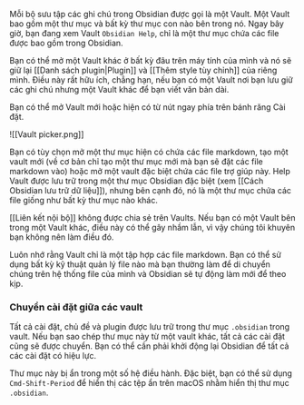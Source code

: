 Mỗi bộ sưu tập các ghi chú trong Obsidian được gọi là một Vault. Một Vault bao gồm một thư mục và bất kỳ thư mục con nào bên trong nó. Ngay bây giờ, bạn đang xem Vault `Obsidian Help`, chỉ là một thư mục chứa các file được bao gồm trong Obsidian.

Bạn có thể mở một Vault khác ở bất kỳ đâu trên máy tính của mình và nó sẽ giữ lại [[Danh sách plugin|Plugin]] và [[Thêm style tùy chỉnh]] của riêng mình. Điều này rất hữu ích, chẳng hạn, nếu bạn có một Vault nơi bạn lưu giữ các ghi chú nhưng một Vault khác để bạn viết văn bản dài.

Bạn có thể mở Vault mới hoặc hiện có từ nút ngay phía trên bánh răng Cài đặt.

![[Vault picker.png]]

Bạn có tùy chọn mở một thư mục hiện có chứa các file markdown, tạo một vault mới (về cơ bản chỉ tạo một thư mục mới mà bạn sẽ đặt các file markdown vào) hoặc mở một vault đặc biệt chứa các file trợ giúp này. Help Vault được lưu trữ trong một thư mục Obsidian đặc biệt (xem [[Cách Obsidian lưu trữ dữ liệu]]), nhưng bên cạnh đó, nó là một thư mục chứa các file giống như bất kỳ thư mục nào khác.

[[Liên kết nội bộ]] không được chia sẻ trên Vaults. Nếu bạn có một Vault bên trong một Vault khác, điều này có thể gây nhầm lẫn, vì vậy chúng tôi khuyên bạn không nên làm điều đó.

Luôn nhớ rằng Vault chỉ là một tập hợp các file markdown. Bạn có thể sử dụng bất kỳ kỹ thuật quản lý file nào mà bạn thường làm để di chuyển chúng trên hệ thống file của mình và Obsidian sẽ tự động làm mới để theo kịp.

### Chuyển cài đặt giữa các vault

Tất cả cài đặt, chủ đề và plugin được lưu trữ trong thư mục `.obsidian` trong vault. Nếu bạn sao chép thư mục này từ một vault khác, tất cả các cài đặt cũng sẽ được chuyển. Bạn có thể cần phải khởi động lại Obsidian để tất cả các cài đặt có hiệu lực.

Thư mục này bị ẩn trong một số hệ điều hành. Đặc biệt, bạn có thể sử dụng `Cmd-Shift-Period` để hiển thị các tệp ẩn trên macOS nhằm hiển thị thư mục `.obsidian`.